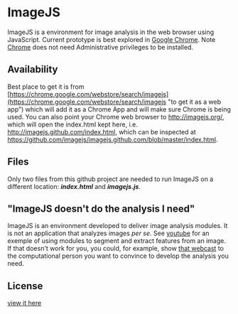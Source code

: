 # ImageJS

ImageJS is a environment for image analysis in the web browser using JavaScript. Current prototype is best explored in [Google Chrome](https://www.google.com/chrome "Google Chrome Web Browser"). Note [Chrome](https://www.google.com/chrome "Google Chrome Web Browser") does not need Administrative privileges to be installed.

## Availability

Best place to get it is from [https://chrome.google.com/webstore/search/imagejs](https://chrome.google.com/webstore/search/imagejs "to get it as a web app") which will add it as a Chrome App and will make sure Chrome is being used. You can also point your Chrome web browser to <http://imagejs.org/>, which will open the index.html kept here, i.e. <http://imagejs.github.com/index.html>, which can be inspected at <https://github.com/imagejs/imagejs.github.com/blob/master/index.html>.

## Files
Only two files from this github project are needed to run ImageJS on a different location: ***index.html*** and ***imagejs.js***.

## "ImageJS doesn't do the analysis I need"

ImageJS is an environment developed to deliver image analysis modules. It is not an application that analyzes images *per se*. See [youtube](http://www.youtube.com/watch?v=qbKBGb4EchE "introductory webcast to ImageJS") for an exemple of using modules to segment and extract features from an image. If that doesn't work for you, you could, for example, show [that webcast](http://www.youtube.com/watch?v=qbKBGb4EchE "introductory webcast to ImageJS") to the computational person you want to convince to develop the analysis you need. 

## License

[view it here](https://github.com/imagejs/imagejs.github.com/blob/master/LICENSE)


